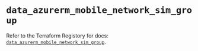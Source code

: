 # `data_azurerm_mobile_network_sim_group`

Refer to the Terraform Registory for docs: [`data_azurerm_mobile_network_sim_group`](https://registry.terraform.io/providers/hashicorp/azurerm/3.62.0/docs/data-sources/mobile_network_sim_group).
